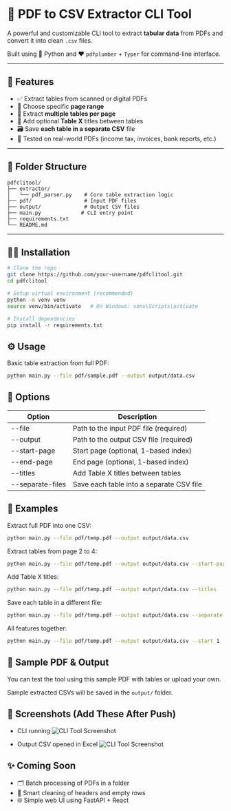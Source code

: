 # 🧾 PDF to CSV Extractor CLI Tool

A powerful and customizable CLI tool to extract **tabular data** from PDFs and convert it into clean `.csv` files.

Built using 🐍 Python and ❤️ `pdfplumber` + `Typer` for command-line interface.

---

## 🚀 Features

- ✅ Extract tables from scanned or digital PDFs
- 🔢 Choose specific **page range**
- 🧩 Extract **multiple tables per page**
- 📝 Add optional **Table X** titles between tables
- 🗃 Save **each table in a separate CSV** file
- 🧪 Tested on real-world PDFs (income tax, invoices, bank reports, etc.)

---

## 📁 Folder Structure

```
pdfclitool/
├── extractor/
│   └── pdf_parser.py    # Core table extraction logic
├── pdf/                 # Input PDF files
├── output/              # Output CSV files
├── main.py             # CLI entry point
├── requirements.txt
└── README.md
```

---

## 🧑‍💻 Installation

```bash
# Clone the repo
git clone https://github.com/your-username/pdfclitool.git
cd pdfclitool

# Setup virtual environment (recommended)
python -m venv venv
source venv/bin/activate   # On Windows: venv\Scripts\activate

# Install dependencies
pip install -r requirements.txt
```

## ⚙️ Usage

Basic table extraction from full PDF:

```bash
python main.py --file pdf/sample.pdf --output output/data.csv
```

## 📌 Options

| Option | Description |
|--------|-------------|
| --file | Path to the input PDF file (required) |
| --output | Path to the output CSV file (required) |
| --start-page | Start page (optional, 1-based index) |
| --end-page | End page (optional, 1-based index) |
| --titles | Add Table X titles between tables |
| --separate-files | Save each table into a separate CSV file |

## 🧪 Examples

Extract full PDF into one CSV:

```bash
python main.py --file pdf/temp.pdf --output output/data.csv
```

Extract tables from page 2 to 4:

```bash
python main.py --file pdf/temp.pdf --output output/data.csv --start-page 2 --end-page 4
```

Add Table X titles:

```bash
python main.py --file pdf/temp.pdf --output output/data.csv --titles
```

Save each table in a different file:

```bash
python main.py --file pdf/temp.pdf --output output/data.csv --separate-files
```

All features together:

```bash
python main.py --file pdf/temp.pdf --output output/data.csv --start 1 --end 3 --titles --separate-files
```

## 📄 Sample PDF & Output

You can test the tool using this sample PDF with tables or upload your own.

Sample extracted CSVs will be saved in the `output/` folder.

## 📸 Screenshots (Add These After Push)

- CLI running
![CLI Tool Screenshot](pdf2csv-cli-tool/images/image1.png)

- Output CSV opened in Excel
![CLI Tool Screenshot](pdf2csv-cli-tool/images/image2.png)

<!-- ## 📜 License

MIT License. Feel free to fork, improve, and use for your projects! -->

## ✨ Coming Soon

- 🗂 Batch processing of PDFs in a folder
- 🧼 Smart cleaning of headers and empty rows
- 🌐 Simple web UI using FastAPI + React